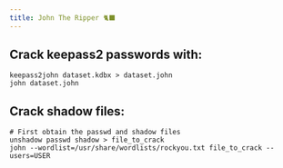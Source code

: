 ```yaml
---
title: John The Ripper 🐈‍⬛
---
```

## Crack keepass2 passwords with:

```shell
keepass2john dataset.kdbx > dataset.john
john dataset.john
```

## Crack shadow files:

```shell
# First obtain the passwd and shadow files
unshadow passwd shadow > file_to_crack
john --wordlist=/usr/share/wordlists/rockyou.txt file_to_crack --users=USER
```